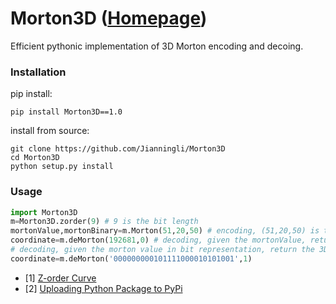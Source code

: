 # Morton3D ([Homepage](https://pypi.org/project/Morton3D/1.0/))
Efficient pythonic implementation of 3D Morton encoding and decoing.

### Installation

pip install:
```shell script
pip install Morton3D==1.0
```
install from source:
```shell script
git clone https://github.com/Jianningli/Morton3D
cd Morton3D
python setup.py install
```

### Usage

```python
import Morton3D
m=Morton3D.zorder(9) # 9 is the bit length
mortonValue,mortonBinary=m.Morton(51,20,50) # encoding, (51,20,50) is the 3D integer coordinate.
coordinate=m.deMorton(192681,0) # decoding, given the mortonValue, return the 3D coordinate
# decoding, given the morton value in bit representation, return the 3D coordinate, 1 is the flag.
coordinate=m.deMorton('000000000101111000010101001',1)
```

* [1] [Z-order Curve](https://en.wikipedia.org/wiki/Z-order_curve)
* [2] [Uploading Python Package to PyPi](https://medium.com/@joel.barmettler/how-to-upload-your-python-package-to-pypi-65edc5fe9c56)
